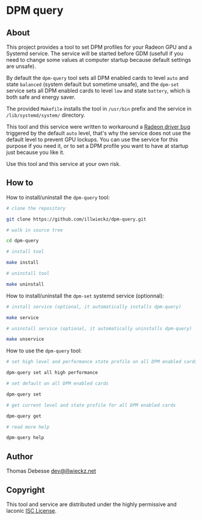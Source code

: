 DPM query
=========

About
-----

This project provides a tool to set DPM profiles for your Radeon GPU and a Systemd service.
The service will be started before GDM (usefull if you need to change some values at computer startup because default settings are unsafe).

By default the `dpm-query` tool sets all DPM enabled cards to level `auto` and state `balanced` (system default but sometime unsafe), and the `dpm-set` service sets all DPM enabled cards to level `low` and state `battery`, which is both safe and energy saver.

The provided `Makefile` installs the tool in `/usr/bin` prefix and the service in `/lib/systemd/system/` directory.

This tool and this service were written to workaround a [Radeon driver bug](https://bugs.freedesktop.org/show_bug.cgi?id=91880) triggered by the default `auto` level, that's why the service does not use the default level to prevent GPU lockups. You can use the service for this purpose if you need it, or to set a DPM profile you want to have at startup just because you like it.

Use this tool and this service at your own risk.

How to
------

How to install/uninstall the `dpm-query` tool:

```sh
# clone the repository

git clone https://github.com/illwieckz/dpm-query.git

# walk in source tree

cd dpm-query

# install tool

make install

# uninstall tool

make uninstall
```

How to install/uninstall the `dpm-set` systemd service (optionnal):

```sh
# install service (optional, it automatically installs dpm-query)

make service

# uninstall service (optional, it automatically uninstalls dpm-query)

make unservice
```

How to use the `dpm-query` tool:

```sh
# set high level and performance state profile on all DPM enabled cards

dpm-query set all high performance

# set default on all DPM enabled cards

dpm-query set

# get current level and state profile for all DPM enabled cards

dpm-query get

# read more help

dpm-query help
```

Author
------

Thomas Debesse <dev@illwieckz.net>

Copyright
---------

This tool and service are distributed under the highly permissive and laconic [ISC License](COPYING.md).
